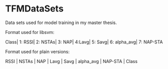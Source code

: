 # TFMDataSets
Data sets used for model training in my master thesis.


Format used for libsvm:

Class| 1: RSSI| 2: NSTAs| 3: NAP| 4:Lavg| 5: Savg| 6: alpha_avg| 7: NAP-STA

Format used for plain versions:

RSSI | NSTAs | NAP | Lavg | Savg | alpha_avg | NAP-STA | Class

